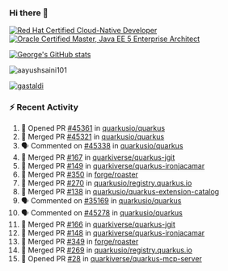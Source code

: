 ### Hi there 👋

<!--START_SECTION:badges-->
[![Red Hat Certified Cloud-Native Developer](https://images.credly.com/size/110x110/images/12ef4e4e-3d8d-4caf-9ab1-858c5bcb9619/image.png)](http://www.credly.com/badges/b6402e31-0894-48e6-b488-e2e551dcc809 "Red Hat Certified Cloud-Native Developer")
[![Oracle Certified Master, Java EE 5 Enterprise Architect](https://images.credly.com/size/110x110/images/1fa3549c-674c-4779-b3d6-d7d64eac2c23/Oracle-Certification-badge_OC-Master.png)](http://www.credly.com/badges/2565574e-b81d-410e-ab7d-24666ddcbe00 "Oracle Certified Master, Java EE 5 Enterprise Architect")
<!--END_SECTION:badges-->

[![George's GitHub stats](https://github-readme-stats.vercel.app/api?username=gastaldi&show=reviews,prs_merged&hide=contribs,prs&theme=transparent&show_icons=true)](https://github.com/anuraghazra/github-readme-stats)

<p align="left"> <img src="https://komarev.com/ghpvc/?username=gastaldi&label=Profile%20views&color=0e75b6&style=for-the-badge" alt="aayushsaini101" /> </p>

<p align="left"> <a href="https://github.com/ryo-ma/github-profile-trophy"><img src="https://github-profile-trophy.vercel.app/?username=gastaldi" alt="gastaldi" /></a> </p>

### :zap: Recent Activity

<!--START_SECTION:activity-->
1. 💪 Opened PR [#45361](https://github.com/quarkusio/quarkus/pull/45361) in [quarkusio/quarkus](https://github.com/quarkusio/quarkus)
2. 🎉 Merged PR [#45321](https://github.com/quarkusio/quarkus/pull/45321) in [quarkusio/quarkus](https://github.com/quarkusio/quarkus)
3. 🗣 Commented on [#45338](https://github.com/quarkusio/quarkus/issues/45338#issuecomment-2568403771) in [quarkusio/quarkus](https://github.com/quarkusio/quarkus)
4. 🎉 Merged PR [#167](https://github.com/quarkiverse/quarkus-jgit/pull/167) in [quarkiverse/quarkus-jgit](https://github.com/quarkiverse/quarkus-jgit)
5. 🎉 Merged PR [#149](https://github.com/quarkiverse/quarkus-ironjacamar/pull/149) in [quarkiverse/quarkus-ironjacamar](https://github.com/quarkiverse/quarkus-ironjacamar)
6. 🎉 Merged PR [#350](https://github.com/forge/roaster/pull/350) in [forge/roaster](https://github.com/forge/roaster)
7. 🎉 Merged PR [#270](https://github.com/quarkusio/registry.quarkus.io/pull/270) in [quarkusio/registry.quarkus.io](https://github.com/quarkusio/registry.quarkus.io)
8. 🎉 Merged PR [#138](https://github.com/quarkusio/quarkus-extension-catalog/pull/138) in [quarkusio/quarkus-extension-catalog](https://github.com/quarkusio/quarkus-extension-catalog)
9. 🗣 Commented on [#35169](https://github.com/quarkusio/quarkus/issues/35169#issuecomment-2564339552) in [quarkusio/quarkus](https://github.com/quarkusio/quarkus)
10. 🗣 Commented on [#45278](https://github.com/quarkusio/quarkus/issues/45278#issuecomment-2561461945) in [quarkusio/quarkus](https://github.com/quarkusio/quarkus)
11. 🎉 Merged PR [#166](https://github.com/quarkiverse/quarkus-jgit/pull/166) in [quarkiverse/quarkus-jgit](https://github.com/quarkiverse/quarkus-jgit)
12. 🎉 Merged PR [#148](https://github.com/quarkiverse/quarkus-ironjacamar/pull/148) in [quarkiverse/quarkus-ironjacamar](https://github.com/quarkiverse/quarkus-ironjacamar)
13. 🎉 Merged PR [#349](https://github.com/forge/roaster/pull/349) in [forge/roaster](https://github.com/forge/roaster)
14. 🎉 Merged PR [#269](https://github.com/quarkusio/registry.quarkus.io/pull/269) in [quarkusio/registry.quarkus.io](https://github.com/quarkusio/registry.quarkus.io)
15. 💪 Opened PR [#28](https://github.com/quarkiverse/quarkus-mcp-server/pull/28) in [quarkiverse/quarkus-mcp-server](https://github.com/quarkiverse/quarkus-mcp-server)
<!--END_SECTION:activity-->
